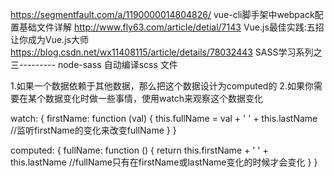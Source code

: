https://segmentfault.com/a/1190000014804826/     vue-cli脚手架中webpack配置基础文件详解
http://www.fly63.com/article/detial/7143   Vue.js最佳实践:五招让你成为Vue.js大师
https://blog.csdn.net/wx11408115/article/details/78032443    SASS学习系列之三--------- node-sass 自动编译scss 文件

1.如果一个数据依赖于其他数据，那么把这个数据设计为computed的
2.如果你需要在某个数据变化时做一些事情，使用watch来观察这个数据变化

watch: {
    firstName: function (val) {
      this.fullName = val + ' ' + this.lastName    //监听firstName的变化来改变fullName
    }
}

computed: {
    fullName: function () {
      return this.firstName + ' ' + this.lastName  //fullName只有在firstName或lastName变化的时候才会变化
    }
}